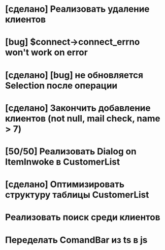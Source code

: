# [сделано] Реализовать удаление клиентов
# [bug] $connect->connect_errno won't work on error
# [сделано] [bug] не обновляется Selection после операции
# [сделано] Закончить добавление клиентов (not null, mail check, name > 7)
# [50/50] Реализовать Dialog on ItemInwoke в CustomerList
# [сделано] Оптимизировать структуру таблицы CustomerList
# Реализовать поиск среди клиентов
# Переделать ComandBar из ts в js